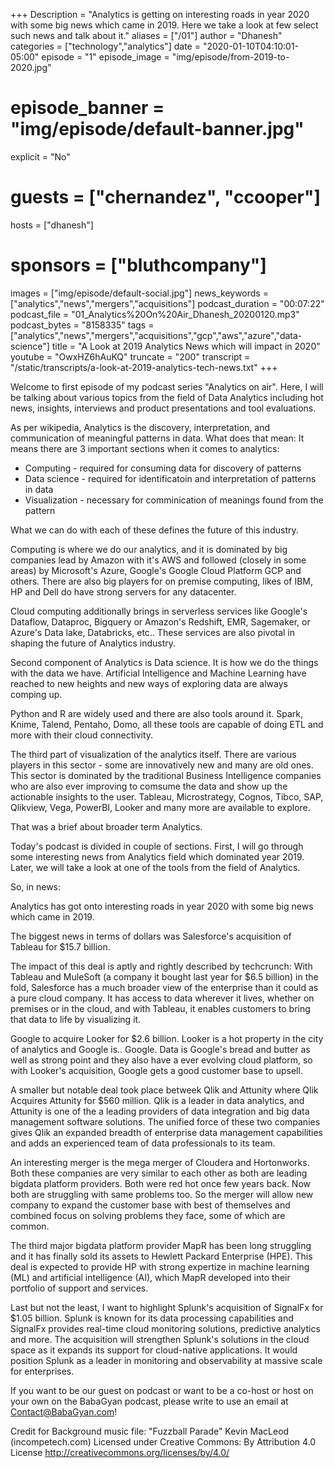 +++
Description = "Analytics is getting on interesting roads in year 2020 with some big news which came in 2019. Here we take a look at few select such news and talk about it."
aliases = ["/01"]
author = "Dhanesh"
categories = ["technology","analytics"]
date = "2020-01-10T04:10:01-05:00"
episode = "1"
episode_image = "img/episode/from-2019-to-2020.jpg"
# episode_banner = "img/episode/default-banner.jpg"
explicit = "No"
# guests = ["chernandez", "ccooper"]
hosts = ["dhanesh"]
# sponsors = ["bluthcompany"]
images = ["img/episode/default-social.jpg"]
news_keywords = ["analytics","news","mergers","acquisitions"]
podcast_duration = "00:07:22"
podcast_file = "01_Analytics%20On%20Air_Dhanesh_20200120.mp3"
podcast_bytes = "8158335"
tags = ["analytics","news","mergers","acquisitions","gcp","aws","azure","data-science"]
title = "A Look at 2019 Analytics News which will impact in 2020"
youtube = "OwxHZ6hAuKQ"
truncate = "200"
transcript = "/static/transcripts/a-look-at-2019-analytics-tech-news.txt"
+++

Welcome to first episode of my podcast series "Analytics on air". Here, I will be talking about various topics from the field of Data Analytics including hot news, insights, interviews and product presentations and  tool evaluations.

As per wikipedia, Analytics is the discovery, interpretation, and communication of meaningful patterns in data.
What does that mean:
It means there are 3 important sections when it comes to analytics:
- Computing - required for consuming data for discovery of patterns
- Data science - required for identificatoin and interpretation of patterns in data
- Visualization - necessary for comminication of meanings found from the pattern

What we can do with each of these defines the future of this industry.

Computing is where we do our analytics, and it is dominated by big companies lead by Amazon with it's AWS and followed (closely in some areas) by Microsoft's Azure, Google's Google Cloud Platform GCP and others.
There are also big players for on premise computing, likes of IBM, HP and Dell do have strong servers for any datacenter.

Cloud computing additionally brings in serverless services like Google's Dataflow, Dataproc, Bigquery or Amazon's Redshift, EMR, Sagemaker, or Azure's Data lake, Databricks, etc.. These services are also pivotal in shaping the future of Analytics industry.

Second component of Analytics is Data science. It is how we do the things with the data we have. 
Artificial Intelligence and Machine Learning have reached to new heights and new ways of exploring data are always comping up.

Python and R are widely used and there are also tools around it. Spark, Knime, Talend, Pentaho, Domo, all these tools are capable of doing ETL and more with their cloud connectivity.

The third part of visualization of the analytics itself. There are various players in this sector - some are innovatively new and many are old ones. This sector is dominated by the traditional Business Intelligence companies who are also ever improving to comsume the data and show up the actionable insights to the user.
Tableau, Microstrategy, Cognos, Tibco, SAP, Qlikview, Vega, PowerBI, Looker and many more are available to explore.

That was a brief about broader term Analytics.

Today's podcast is divided in couple of sections. First, I will go through some interesting news from Analytics field which dominated year 2019. Later, we will take a look at one of the tools from the field of Analytics.

So, in news:

Analytics has got onto interesting roads in year 2020 with some big news which came in 2019.

The biggest news in terms of dollars was Salesforce's acquisition of Tableau for $15.7 billion.

The impact of this deal is aptly and rightly described by techcrunch:
With Tableau  and MuleSoft (a company it bought last year for $6.5 billion) in the fold, Salesforce has a much broader view of the enterprise than it could as a pure cloud company. It has access to data wherever it lives, whether on premises or in the cloud, and with Tableau, it enables customers to bring that data to life by visualizing it.


Google to acquire Looker for $2.6 billion.
Looker is a hot property in the city of analytics and Google is.. Google. Data is Google's bread and butter as well as strong point and they also have a ever evolving cloud platform, so with Looker's acquisition, Google gets a good customer base to upsell.

A smaller but notable deal took place betweek Qlik and Attunity where Qlik Acquires Attunity for $560 million.
Qlik is a leader in data analytics, and Attunity is one of the a leading providers of data integration and big data management software solutions. The unified force of these two companies gives Qlik an expanded breadth of enterprise data management capabilities and adds an experienced team of data professionals to its team.

An interesting merger is the mega merger of Cloudera and Hortonworks.
Both these companies are very similar to each other as both are leading bigdata platform providers. Both were red hot once few years back. Now both are struggling with same problems too. So the merger will allow new company to expand the customer base with best of themselves and combined focus on solving problems they face, some of which are common.

The third major bigdata platform provider MapR has been long struggling and it has finally sold its assets to Hewlett Packard Enterprise (HPE). This deal is expected to provide HP with strong expertize in machine learning (ML) and artificial intelligence (AI), which MapR developed into their portfolio of support and services.

Last but not the least, I want to highlight Splunk's acquisition of SignalFx for $1.05 billion.
Splunk is known for its data processing capabilities and SignalFx provides real-time cloud monitoring solutions, predictive analytics and more. The acquisition will strengthen Splunk's solutions in the cloud space as it expands its support for cloud-native applications. It would position Splunk as a leader in monitoring and observability at massive scale for enterprises.


If you want to be our guest on podcast or want to be a co-host or host on your own on the BabaGyan podcast, please write to use an email at Contact@BabaGyan.com!


Credit for Background music file: "Fuzzball Parade" Kevin MacLeod (incompetech.com)
Licensed under Creative Commons: By Attribution 4.0 License
http://creativecommons.org/licenses/by/4.0/